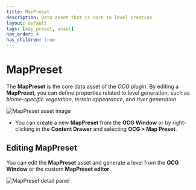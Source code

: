 ```yaml
---
title: MapPreset
description: Data asset that is core to level creation
layout: default
tags: [map_preset, asset]
nav_order: 4
has_children: true
---
```

# MapPreset

The **MapPreset** is the core data asset of the *OCG plugin*.
By editing a **MapPreset**, you can define properties related to level generation, such as *biome-specific vegetation*, *terrain appearance*, and *river generation*.

![MapPreset asset image](/assets/images/map_preset/map_preset.png)
- You can create a new **MapPreset** from the **OCG Window** or by right-clicking in the **Content Drawer** and selecting **OCG > Map Preset**.


## Editing MapPreset
You can edit the **MapPreset** asset and generate a level from the **OCG Window** or the custom **MapPreset editor**.

![MapPreset detail panel](/assets/images/map_preset/map_preset_detail_panel.png)
